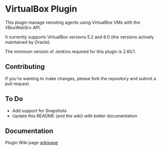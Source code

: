 VirtualBox Plugin
=================

This plugin manage remoting agents using VirtualBox VMs with the VBoxWebSrv API.

It currently supports VirtualBox versions 5.2 and 6.0 (the versions actively maintained by Oracle).

The minimum version of Jenkins required for this plugin is 2.60.1.

Contributing
-------

If you're wanting to make changes, please fork the repository and submit a pull request.


To Do
-------------
* Add support for Snapshots
* Update this README (and the wiki) with better documentation


Documentation
-------------

Plugin Wiki page [wikipage]


[ButlerImage]: http://jenkins-ci.org/sites/default/files/jenkins_logo.png
[website]: http://jenkins-ci.org
[wikipage]: https://wiki.jenkins-ci.org/display/JENKINS/VirtualBox+Plugin
[sources]: https://github.com/bjones14/virtualbox-plugin


